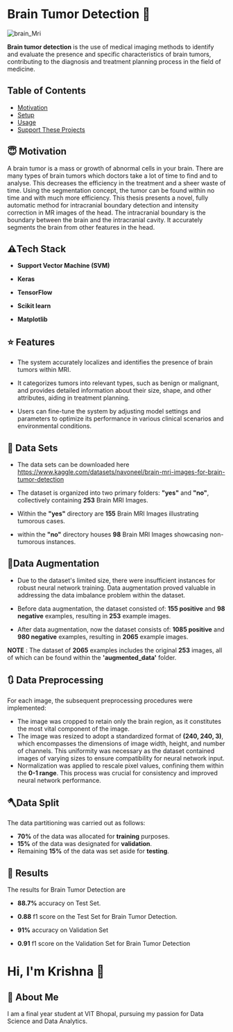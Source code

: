 
# Brain Tumor Detection 🧠

![brain_Mri](https://github.com/krishnah1/Brain_Tumor_Detection/assets/65085409/2bd6457b-eb0b-42b6-8255-ac85af2c90e4)


**Brain tumor detection** is the use of medical imaging methods to identify and evaluate the presence and specific characteristics of brain tumors, contributing to the diagnosis and treatment planning process in the field of medicine.

## Table of Contents

- [Motivation](#Motivation)
- [Setup](#setup)
- [Usage](#usage)
- [Support These Projects](#support-these-projects)

## 😇 Motivation

A brain tumor is a mass or growth of abnormal cells in your brain. There are many types of brain tumors which doctors take a lot of time to find and to analyse. This decreases the efficiency in the treatment and a sheer waste of time. Using the segmentation concept, the tumor can be found within
no time and with much more efficiency. This thesis presents a novel, fully automatic method for intracranial boundary detection and intensity correction in MR images of the head. The intracranial boundary is the boundary between the brain and the intracranial cavity. It accurately segments the brain from other features in the head.
## ⚠️Tech Stack

- **Support Vector Machine (SVM)**

- **Keras**

- **TensorFlow** 

- **Scikit learn** 

- **Matplotlib** 


## ⭐ Features

- The system accurately localizes and identifies the presence of brain tumors within MRI.

-  It categorizes tumors into relevant types, such as benign or malignant, and provides detailed information about their size, shape, and other attributes, aiding in treatment planning.

- Users can fine-tune the system by adjusting model settings and parameters to optimize its performance in various clinical scenarios and environmental conditions.
## 📂 Data Sets
- The data sets can be downloaded here https://www.kaggle.com/datasets/navoneel/brain-mri-images-for-brain-tumor-detection

- The dataset is organized into two primary folders: **"yes"** and **"no"**, collectively containing **253** Brain MRI Images. 
- Within the **"yes"** directory are **155** Brain MRI Images illustrating tumorous cases. 
- within the **"no"** directory houses **98** Brain MRI Images showcasing non-tumorous instances.

## 🌱Data Augmentation

- Due to the dataset's limited size, there were insufficient instances for robust neural network training. Data augmentation proved valuable in addressing the data imbalance problem within the dataset.

- Before data augmentation, the dataset consisted of: **155 positive** and **98 negative** examples, resulting in **253** example images.

- After data augmentation, now the dataset consists of: **1085 positive** and **980 negative** examples, resulting in **2065** example images. 

**NOTE** : The dataset of **2065** examples includes the original **253** images, all of which can be found within the **'augmented_data'** folder.





## 🔃 Data Preprocessing 

For each image, the subsequent preprocessing procedures were implemented:

- The image was cropped to retain only the brain region, as it constitutes the most vital component of the image.
- The image was resized to adopt a standardized format of **(240, 240, 3)**, which encompasses the dimensions of image width, height, and number of channels. This uniformity was necessary as the dataset contained images of varying sizes to ensure compatibility for neural network input.
- Normalization was applied to rescale pixel values, confining them within the **0-1 range**. This process was crucial for consistency and improved neural network performance.
## 🪓Data Split

The data partitioning was carried out as follows:

- **70%** of the data was allocated for **training** purposes.
- **15%** of the data was designated for **validation**.
- Remaining **15%** of the data was set aside for **testing**.
## 🔑 Results
The results for Brain Tumor Detection are 

- **88.7%** accuracy on Test Set. 

- **0.88** f1 score on the Test Set for Brain Tumor Detection.

- **91%** accuracy on Validation Set

- **0.91** f1 score on the Validation Set for Brain Tumor Detection
# Hi, I'm Krishna 👋


## 🚀 About Me
I am a final year student at VIT Bhopal, pursuing my passion for Data Science and Data Analytics.
